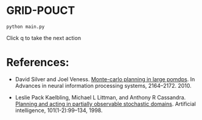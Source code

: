 # GRID-POUCT

```!
python main.py
```

Click q to take the next action

# References:

- David Silver and Joel Veness. [Monte-carlo planning in large pomdps](https://papers.nips.cc/paper_files/paper/2010/file/edfbe1afcf9246bb0d40eb4d8027d90f-Paper.pdf). In Advances in neural information processing systems, 2164–2172. 2010.

- Leslie Pack Kaelbling, Michael L Littman, and Anthony R Cassandra. [Planning and acting in partially observable stochastic domains](https://people.csail.mit.edu/lpk/papers/aij98-pomdp.pdf). Artificial intelligence, 101(1-2):99–134, 1998.
